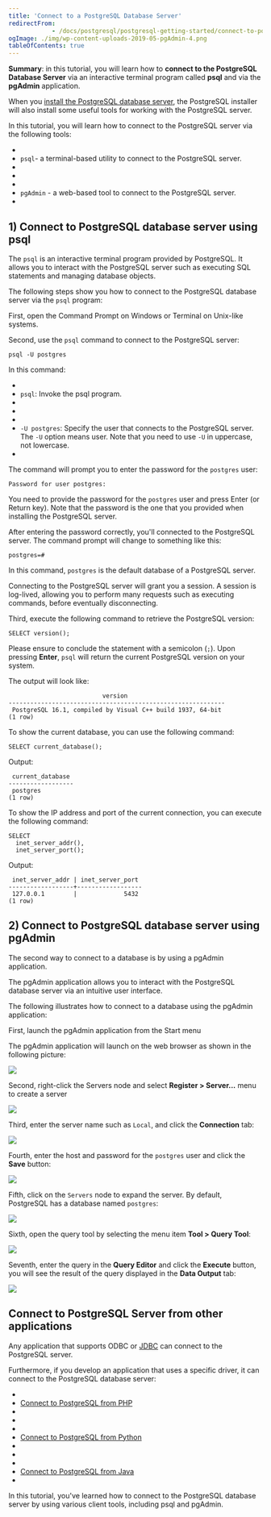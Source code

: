 ```yaml
---
title: 'Connect to a PostgreSQL Database Server'
redirectFrom: 
            - /docs/postgresql/postgresql-getting-started/connect-to-postgresql-database/
ogImage: ./img/wp-content-uploads-2019-05-pgAdmin-4.png
tableOfContents: true
---
```



**Summary**: in this tutorial, you will learn how to **connect to the PostgreSQL Database Server** via an interactive terminal program called **psql** and via the **pgAdmin** application.





When you [install the PostgreSQL database server](https://www.postgresqltutorial.com/postgresql-getting-started/install-postgresql/ "Install PostgreSQL"), the PostgreSQL installer will also install some useful tools for working with the PostgreSQL server.





In this tutorial, you will learn how to connect to the PostgreSQL server via the following tools:





- 
- `psql`- a terminal-based utility to connect to the PostgreSQL server.
- 
-
- 
- `pgAdmin` - a web-based tool to connect to the PostgreSQL server.
- 





## 1) Connect to PostgreSQL database server using psql





The `psql` is an interactive terminal program provided by PostgreSQL. It allows you to interact with the PostgreSQL server such as executing SQL statements and managing database objects.





The following steps show you how to connect to the PostgreSQL database server via the `psql` program:





First, open the Command Prompt on Windows or Terminal on Unix-like systems.





Second, use the `psql` command to connect to the PostgreSQL server:





```
psql -U postgres
```





In this command:





- 
- `psql`: Invoke the psql program.
- 
-
- 
- `-U postgres`: Specify the user that connects to the PostgreSQL server. The `-U` option means user. Note that you need to use `-U` in uppercase, not lowercase.
- 





The command will prompt you to enter the password for the `postgres` user:





```
Password for user postgres:
```





You need to provide the password for the `postgres` user and press Enter (or Return key). Note that the password is the one that you provided when installing the PostgreSQL server.





After entering the password correctly, you'll connected to the PostgreSQL server. The command prompt will change to something like this:





```
postgres=#
```





In this command, `postgres` is the default database of a PostgreSQL server.





Connecting to the PostgreSQL server will grant you a session. A session is log-lived, allowing you to perform many requests such as executing commands, before eventually disconnecting.





Third, execute the following command to retrieve the PostgreSQL version:





```
SELECT version();
```





Please ensure to conclude the statement with a semicolon (`;`). Upon pressing **Enter**, `psql` will return the current PostgreSQL version on your system.





The output will look like:





```
                          version
------------------------------------------------------------
 PostgreSQL 16.1, compiled by Visual C++ build 1937, 64-bit
(1 row)
```





To show the current database, you can use the following command:





```
SELECT current_database();
```





Output:





```
 current_database
------------------
 postgres
(1 row)
```





To show the IP address and port of the current connection, you can execute the following command:





```
SELECT
  inet_server_addr(),
  inet_server_port();
```





Output:





```
 inet_server_addr | inet_server_port
------------------+------------------
 127.0.0.1        |             5432
(1 row)
```





## 2) Connect to PostgreSQL database server using pgAdmin





The second way to connect to a database is by using a pgAdmin application.





The pgAdmin application allows you to interact with the PostgreSQL database server via an intuitive user interface.





The following illustrates how to connect to a database using the pgAdmin application:





First, launch the pgAdmin application from the Start menu





The pgAdmin application will launch on the web browser as shown in the following picture:





![](./img/wp-content-uploads-2019-05-pgAdmin-4.png)





Second, right-click the Servers node and select **Register > Server...** menu to create a server





![](./img/wp-content-uploads-2024-01-Connect-to-PostgreSQL-pgadmin4.png)





Third, enter the server name such as `Local`, and click the **Connection** tab:





![](./img/wp-content-uploads-2024-01-Connect-to-PostgreSQL-pgadmin4-server-name.png)





Fourth, enter the host and password for the `postgres` user and click the **Save** button:





![](./img/wp-content-uploads-2024-01-Connect-to-PostgreSQL-pgadmin4-connection.png)





Fifth, click on the `Servers` node to expand the server. By default, PostgreSQL has a database named `postgres`:





![](./img/wp-content-uploads-2024-01-Connect-to-PostgreSQL-pgadmin4-databases.png)





Sixth, open the query tool by selecting the menu item **Tool > Query Tool**:





![](./img/wp-content-uploads-2024-01-Connect-to-PostgreSQL-pgadmin4-query-tool.png)





Seventh, enter the query in the **Query Editor** and click the **Execute** button, you will see the result of the query displayed in the **Data Output** tab:





![](./img/wp-content-uploads-2024-01-Connect-to-PostgreSQL-pgadmin4-execute-query.png)





## Connect to PostgreSQL Server from other applications





Any application that supports ODBC or [JDBC](https://www.postgresqltutorial.com/postgresql-jdbc/) can connect to the PostgreSQL server.





Furthermore, if you develop an application that uses a specific driver, it can connect to the PostgreSQL database server:





- 
- [Connect to PostgreSQL from PHP](https://www.postgresqltutorial.com/postgresql-php/connect/)
- 
-
- 
- [Connect to PostgreSQL from Python](https://www.postgresqltutorial.com/postgresql-python/connect/)
- 
-
- 
- [Connect to PostgreSQL from Java](https://www.postgresqltutorial.com/postgresql-jdbc/connecting-to-postgresql-database/)
- 





In this tutorial, you've learned how to connect to the PostgreSQL database server by using various client tools, including psql and pgAdmin.


